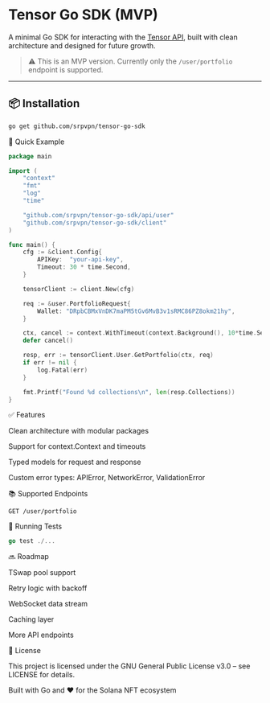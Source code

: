 # Tensor Go SDK (MVP)

A minimal Go SDK for interacting with the [Tensor API](https://docs.tensor.trade/), built with clean architecture and designed for future growth.

> ⚠️ This is an MVP version. Currently only the `/user/portfolio` endpoint is supported.

---

## 📦 Installation

```bash
go get github.com/srpvpn/tensor-go-sdk
```
🚀 Quick Example

```go
package main

import (
    "context"
    "fmt"
    "log"
    "time"

    "github.com/srpvpn/tensor-go-sdk/api/user"
    "github.com/srpvpn/tensor-go-sdk/client"
)

func main() {
    cfg := &client.Config{
        APIKey:  "your-api-key",
        Timeout: 30 * time.Second,
    }

    tensorClient := client.New(cfg)

    req := &user.PortfolioRequest{
        Wallet: "DRpbCBMxVnDK7maPM5tGv6MvB3v1sRMC86PZ8okm21hy",
    }

    ctx, cancel := context.WithTimeout(context.Background(), 10*time.Second)
    defer cancel()

    resp, err := tensorClient.User.GetPortfolio(ctx, req)
    if err != nil {
        log.Fatal(err)
    }

    fmt.Printf("Found %d collections\n", len(resp.Collections))
}
```

✅ Features

Clean architecture with modular packages

Support for context.Context and timeouts

Typed models for request and response

Custom error types: APIError, NetworkError, ValidationError

📚 Supported Endpoints

    GET /user/portfolio

🧪 Running Tests
```go
go test ./...
```
🔜 Roadmap

TSwap pool support

Retry logic with backoff

WebSocket data stream

Caching layer

More API endpoints

📝 License

This project is licensed under the GNU General Public License v3.0 – see LICENSE for details.

Built with Go and ❤️ for the Solana NFT ecosystem